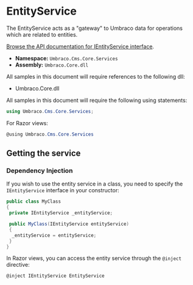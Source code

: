 # EntityService

The EntityService acts as a "gateway" to Umbraco data for operations which are related to entities.

[Browse the API documentation for IEntityService interface](https://apidocs.umbraco.com/v13/csharp/api/Umbraco.Cms.Core.Services.IEntityService.html).

* **Namespace:** `Umbraco.Cms.Core.Services`
* **Assembly:** `Umbraco.Core.dll`

 All samples in this document will require references to the following dll:

* Umbraco.Core.dll

All samples in this document will require the following using statements:

```csharp
using Umbraco.Cms.Core.Services;
```

For Razor views:

```csharp
@using Umbraco.Cms.Core.Services
```

## Getting the service

### Dependency Injection

If you wish to use the entity service in a class, you need to specify the `IEntityService` interface in your constructor:

```csharp
public class MyClass
{
 private IEntityService _entityService;

 public MyClass(IEntityService entityService)
 {
  _entityService = entityService;
 }
}
```

In Razor views, you can access the entity service through the `@inject` directive:

```csharp
@inject IEntityService EntityService
```
